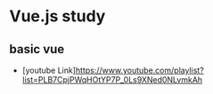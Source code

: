 # Vue.js study
## basic vue
  - [youtube Link]https://www.youtube.com/playlist?list=PLB7CpjPWqHOtYP7P_0Ls9XNed0NLvmkAh